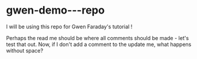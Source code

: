 # gwen-demo---repo

I will be using this repo for Gwen Faraday's tutorial !

Perhaps the read me should be where all comments should be made - let's test that out.
Now, if I don't add a comment to the update me, what happens without space?
